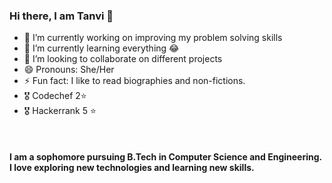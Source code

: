 


### Hi there, I am Tanvi 👋


- 🔭 I’m currently working on improving my problem solving skills
- 🌱 I’m currently learning everything 😂
- 👯 I’m looking to collaborate on different projects
- 😄 Pronouns: She/Her
- ⚡ Fun fact: I like to read biographies and non-fictions.
- 🎖  Codechef 2⭐
- 🎖  Hackerrank  5 ⭐
<br />

#### I am a sophomore pursuing B.Tech in Computer Science and Engineering. I love exploring new technologies and learning new skills.

